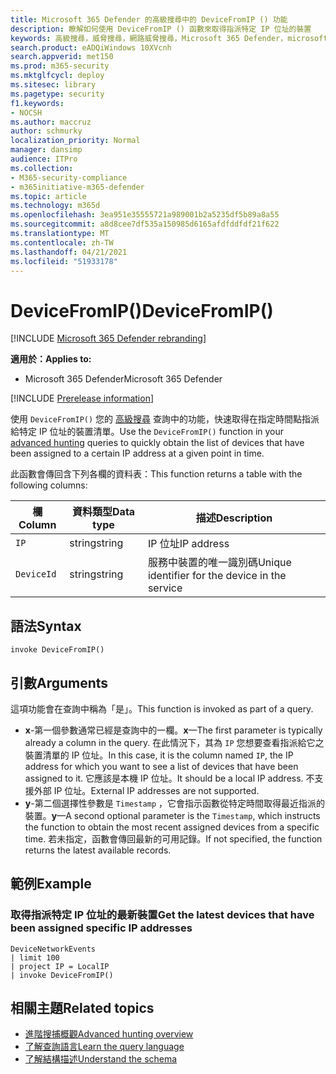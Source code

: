 ```yaml
---
title: Microsoft 365 Defender 的高級搜尋中的 DeviceFromIP () 功能
description: 瞭解如何使用 DeviceFromIP () 函數來取得指派特定 IP 位址的裝置
keywords: 高級搜尋，威脅搜尋，網路威脅搜尋，Microsoft 365 Defender，microsoft 365，m365，search，查詢，遙測，schema reference，kusto，device，devicefromIP，function，豐富
search.product: eADQiWindows 10XVcnh
search.appverid: met150
ms.prod: m365-security
ms.mktglfcycl: deploy
ms.sitesec: library
ms.pagetype: security
f1.keywords:
- NOCSH
ms.author: maccruz
author: schmurky
localization_priority: Normal
manager: dansimp
audience: ITPro
ms.collection:
- M365-security-compliance
- m365initiative-m365-defender
ms.topic: article
ms.technology: m365d
ms.openlocfilehash: 3ea951e35555721a989001b2a5235df5b89a8a55
ms.sourcegitcommit: a8d8cee7df535a150985d6165afdfddfdf21f622
ms.translationtype: MT
ms.contentlocale: zh-TW
ms.lasthandoff: 04/21/2021
ms.locfileid: "51933178"
---
```

# <a name="devicefromip"></a><span data-ttu-id="da4c8-104">DeviceFromIP()</span><span class="sxs-lookup"><span data-stu-id="da4c8-104">DeviceFromIP()</span></span>

[!INCLUDE [Microsoft 365 Defender rebranding](../includes/microsoft-defender.md)]


<span data-ttu-id="da4c8-105">**適用於：**</span><span class="sxs-lookup"><span data-stu-id="da4c8-105">**Applies to:**</span></span>
- <span data-ttu-id="da4c8-106">Microsoft 365 Defender</span><span class="sxs-lookup"><span data-stu-id="da4c8-106">Microsoft 365 Defender</span></span>


[!INCLUDE [Prerelease information](../includes/prerelease.md)]


<span data-ttu-id="da4c8-107">使用 `DeviceFromIP()` 您的 [高級搜尋](advanced-hunting-overview.md) 查詢中的功能，快速取得在指定時間點指派給特定 IP 位址的裝置清單。</span><span class="sxs-lookup"><span data-stu-id="da4c8-107">Use the `DeviceFromIP()` function in your [advanced hunting](advanced-hunting-overview.md) queries to quickly obtain the list of devices that have been assigned to a certain IP address at a given point in time.</span></span> 

<span data-ttu-id="da4c8-108">此函數會傳回含下列各欄的資料表：</span><span class="sxs-lookup"><span data-stu-id="da4c8-108">This function returns a table with the following columns:</span></span>

| <span data-ttu-id="da4c8-109">欄</span><span class="sxs-lookup"><span data-stu-id="da4c8-109">Column</span></span> | <span data-ttu-id="da4c8-110">資料類型</span><span class="sxs-lookup"><span data-stu-id="da4c8-110">Data type</span></span> | <span data-ttu-id="da4c8-111">描述</span><span class="sxs-lookup"><span data-stu-id="da4c8-111">Description</span></span> |
|------------|-------------|-------------|
| `IP` | <span data-ttu-id="da4c8-112">string</span><span class="sxs-lookup"><span data-stu-id="da4c8-112">string</span></span> | <span data-ttu-id="da4c8-113">IP 位址</span><span class="sxs-lookup"><span data-stu-id="da4c8-113">IP address</span></span>  |
| `DeviceId` | <span data-ttu-id="da4c8-114">string</span><span class="sxs-lookup"><span data-stu-id="da4c8-114">string</span></span> | <span data-ttu-id="da4c8-115">服務中裝置的唯一識別碼</span><span class="sxs-lookup"><span data-stu-id="da4c8-115">Unique identifier for the device in the service</span></span> |


## <a name="syntax"></a><span data-ttu-id="da4c8-116">語法</span><span class="sxs-lookup"><span data-stu-id="da4c8-116">Syntax</span></span>

```kusto
invoke DeviceFromIP()
```

## <a name="arguments"></a><span data-ttu-id="da4c8-117">引數</span><span class="sxs-lookup"><span data-stu-id="da4c8-117">Arguments</span></span>

<span data-ttu-id="da4c8-118">這項功能會在查詢中稱為「是」。</span><span class="sxs-lookup"><span data-stu-id="da4c8-118">This function is invoked as part of a query.</span></span>

- <span data-ttu-id="da4c8-119">**x**-第一個參數通常已經是查詢中的一欄。</span><span class="sxs-lookup"><span data-stu-id="da4c8-119">**x**—The first parameter is typically already a column in the query.</span></span> <span data-ttu-id="da4c8-120">在此情況下，其為 `IP` 您想要查看指派給它之裝置清單的 IP 位址。</span><span class="sxs-lookup"><span data-stu-id="da4c8-120">In this case, it is the column named `IP`, the IP address for which you want to see a list of devices that have been assigned to it.</span></span> <span data-ttu-id="da4c8-121">它應該是本機 IP 位址。</span><span class="sxs-lookup"><span data-stu-id="da4c8-121">It should be a local IP address.</span></span> <span data-ttu-id="da4c8-122">不支援外部 IP 位址。</span><span class="sxs-lookup"><span data-stu-id="da4c8-122">External IP addresses are not supported.</span></span>
- <span data-ttu-id="da4c8-123">**y**-第二個選擇性參數是 `Timestamp` ，它會指示函數從特定時間取得最近指派的裝置。</span><span class="sxs-lookup"><span data-stu-id="da4c8-123">**y**—A second optional parameter is the `Timestamp`, which instructs the function to obtain the most recent assigned devices from a specific time.</span></span> <span data-ttu-id="da4c8-124">若未指定，函數會傳回最新的可用記錄。</span><span class="sxs-lookup"><span data-stu-id="da4c8-124">If not specified, the function returns the latest available records.</span></span>

## <a name="example"></a><span data-ttu-id="da4c8-125">範例</span><span class="sxs-lookup"><span data-stu-id="da4c8-125">Example</span></span>


### <a name="get-the-latest-devices-that-have-been-assigned-specific-ip-addresses"></a><span data-ttu-id="da4c8-126">取得指派特定 IP 位址的最新裝置</span><span class="sxs-lookup"><span data-stu-id="da4c8-126">Get the latest devices that have been assigned specific IP addresses</span></span>

```kusto
DeviceNetworkEvents 
| limit 100 
| project IP = LocalIP 
| invoke DeviceFromIP()
```

## <a name="related-topics"></a><span data-ttu-id="da4c8-127">相關主題</span><span class="sxs-lookup"><span data-stu-id="da4c8-127">Related topics</span></span>
- [<span data-ttu-id="da4c8-128">進階搜捕概觀</span><span class="sxs-lookup"><span data-stu-id="da4c8-128">Advanced hunting overview</span></span>](advanced-hunting-overview.md)
- [<span data-ttu-id="da4c8-129">了解查詢語言</span><span class="sxs-lookup"><span data-stu-id="da4c8-129">Learn the query language</span></span>](advanced-hunting-query-language.md)
- [<span data-ttu-id="da4c8-130">了解結構描述</span><span class="sxs-lookup"><span data-stu-id="da4c8-130">Understand the schema</span></span>](advanced-hunting-schema-tables.md)
